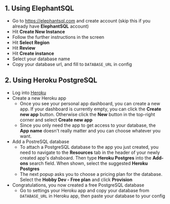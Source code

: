 ## 1. Using ElephantSQL
- Go to https://elephantsql.com and create account (skip this if you already have **ElephantSQL** account)
- Hit **Create New Instance**
- Follow the further instructions in the screen
- Hit **Select Region**
- Hit **Review**
- Hit **Create instance**
- Select your database name
- Copy your database url, and fill to `DATABASE_URL` in config

## 2. Using Heroku PostgreSQL
- Log into [Heroku](https://id.heroku.com/login)
- Create a new Heroku app
	* Once you see your personal app dashboard, you can create a new app. If your dashboard is currently empty, you can click the **Create new app** button. Otherwise click the **New** button in the top-right corner and select **Create new app**
	* Since you only need the app to get access to your database, the **App name** doesn't really matter and you can choose whatever you want.
- Add a PostreSQL database
	* To attach a PostgreSQL database to the app you just created, you need to navigate to the **Resources** tab in the header of your newly created app's dahsboard. Then type **Heroku Postgres** into the **Add-ons** search field. When shown, select the suggested **Heroku Postgres**
	* The next popup asks you to choose a pricing plan for the database. Select the **Hobby Dev - Free plan** and click **Provision**
- Congratulations, you now created a free PostgreSQL database
	* Go to settings your Heroku app and copy your database from `DATABASE_URL` in Heroku app, then paste your database to your config